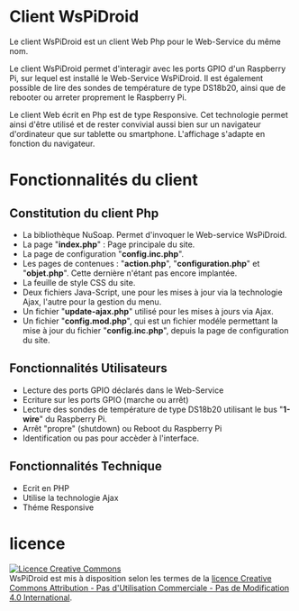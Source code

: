 # Client WsPiDroid

Le client WsPiDroid est un client Web Php pour le Web-Service du même nom.

Le client WsPiDroid permet d'interagir avec les ports GPIO d'un Raspberry Pi, sur lequel est installé le Web-Service WsPiDroid. Il est également possible de lire des sondes de température de type DS18b20, ainsi que de rebooter ou arreter proprement le Raspberry Pi.

Le client Web écrit en Php est de type Responsive. Cet technologie permet ainsi d'être utilisé et de rester convivial aussi bien sur un navigateur d'ordinateur que sur tablette ou smartphone. L'affichage s'adapte en fonction du navigateur.

# Fonctionnalités du client
## Constitution du client Php
 - La bibliothèque NuSoap. Permet d'invoquer le Web-service WsPiDroid.
 - La page "**index.php**" : Page principale du site.
 - La page de configuration "**config.inc.php**".
 - Les pages de contenues : "**action.php**", "**configuration.php**" et "**objet.php**". Cette dernière n'étant pas encore implantée.
 - La feuille de style CSS du site.
 - Deux fichiers Java-Script, une pour les mises à jour via la technologie Ajax, l'autre pour la gestion du menu.
 - Un fichier "**update-ajax.php**" utilisé pour les mises à jours via Ajax.
 - Un fichier "**config.mod.php**", qui est un fichier modéle permettant la mise à jour du fichier "**config.inc.php**", depuis la page de configuration du site.

## Fonctionnalités Utilisateurs
 - Lecture des ports GPIO déclarés dans le Web-Service
 - Ecriture sur les ports GPIO (marche ou arrêt)
 - Lecture des sondes de température de type DS18b20 utilisant le bus "**1-wire**" du Raspberry Pi.
 - Arrêt "propre" (shutdown) ou Reboot du Raspberry Pi
 - Identification ou pas pour accèder à l'interface.

## Fonctionnalités Technique
 - Ecrit en PHP
 - Utilise la technologie Ajax
 - Théme Responsive

# licence
<a rel="license" href="http://creativecommons.org/licenses/by-nc-nd/4.0/"><img alt="Licence Creative Commons" style="border-width:0" src="https://i.creativecommons.org/l/by-nc-nd/4.0/88x31.png" /></a><br /><span xmlns:dct="http://purl.org/dc/terms/" property="dct:title">WsPiDroid</span> est mis à disposition selon les termes de la <a rel="license" href="http://creativecommons.org/licenses/by-nc-nd/4.0/">licence Creative Commons Attribution - Pas d&#39;Utilisation Commerciale - Pas de Modification 4.0 International</a>.

